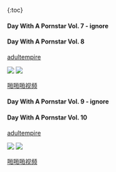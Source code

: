 {:toc}

#### Day With A Pornstar Vol. 7 - ignore

#### Day With A Pornstar Vol. 8
[adultempire](https://www.adultempire.com/3276028/day-with-a-pornstar-vol-8-porn-movies.html)

![](https://imgs1cdn.adultempire.com/products/28/3276028h.jpg)
![](https://imgs1cdn.adultempire.com/products/28/3276028bh.jpg)

[啪啪啪视频](https://www.papapa688.com/vodplay/68794-1-1)

#### Day With A Pornstar Vol. 9 - ignore

#### Day With A Pornstar Vol. 10
[adultempire](https://www.adultempire.com/3756767/day-with-a-pornstar-vol-10-porn-movies.html)

![](https://imgs1cdn.adultempire.com/products/67/3756767h.jpg)
![](https://imgs1cdn.adultempire.com/products/67/3756767bh.jpg)

[啪啪啪视频](https://www.papapa688.com/vodplay/80933-1-1)
